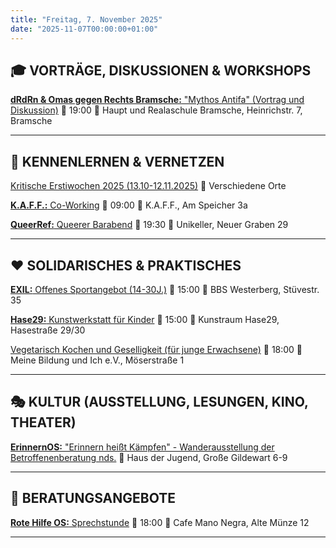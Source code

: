 ```yaml
---
title: "Freitag, 7. November 2025"
date: "2025-11-07T00:00:00+01:00"
---
```


## 🎓 VORTRÄGE, DISKUSSIONEN & WORKSHOPS

[**dRdRn & Omas gegen Rechts Bramsche:** "Mythos Antifa" (Vortrag und Diskussion)](https://www.instagram.com/p/DPooMiWCO_3/)
📅 19:00 📍 Haupt und Realaschule Bramsche, Heinrichstr. 7, Bramsche

***

## 👋 KENNENLERNEN & VERNETZEN

[Kritische Erstiwochen 2025 (13.10-12.11.2025)](https://kleinestrolche.wordpress.com/wp-content/uploads/2025/10/erstiheft_148x148mm_2025_web.pdf)
📍 Verschiedene Orte

[**K.A.F.F.:** Co-Working](https://kaff-os.de/veranstaltungen/)
📅 09:00 📍 K.A.F.F., Am Speicher 3a

[**QueerRef:** Queerer Barabend](https://www.instagram.com/queerfemref.uos?)
📅 19:30 📍 Unikeller, Neuer Graben 29

***

## ❤️ SOLIDARISCHES & PRAKTISCHES

[**EXIL:** Offenes Sportangebot (14-30J.)](https://www.instagram.com/p/DE7NsKLNypv/)
📅 15:00 📍 BBS Westerberg, Stüvestr. 35

[**Hase29:** Kunstwerkstatt für Kinder](https://hase29.de/k-3-und-du-bist-dabei/)
📅 15:00 📍 Kunstraum Hase29, Hasestraße 29/30

[Vegetarisch Kochen und Geselligkeit (für junge Erwachsene)](https://meinebildungundich.de/)
📅 18:00 📍 Meine Bildung und Ich e.V., Möserstraße 1

***

## 🎭 KULTUR (AUSSTELLUNG, LESUNGEN, KINO, THEATER)

[**ErinnernOS:** "Erinnern heißt Kämpfen" - Wanderausstellung der Betroffenenberatung nds.](https://www.instagram.com/erinnern_os/p/DPlDgd-gZqb/)
📍 Haus der Jugend, Große Gildewart 6-9

***

## 💬 BERATUNGSANGEBOTE

[**Rote Hilfe OS:** Sprechstunde](https://rotehilfeos.noblogs.org/)
📅 18:00 📍 Cafe Mano Negra, Alte Münze 12

***